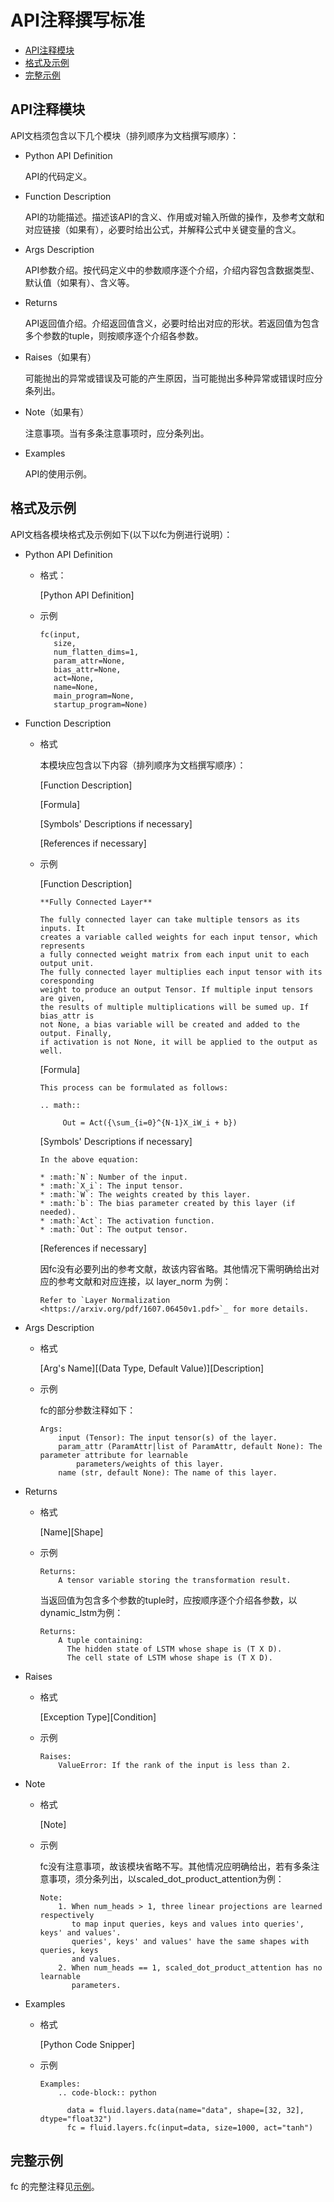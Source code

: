 # API注释撰写标准

- [API注释模块](#API注释模块)
- [格式及示例](#格式及示例)
- [完整示例](#完整示例)


## API注释模块

API文档须包含以下几个模块（排列顺序为文档撰写顺序）：

- Python API Definition

  API的代码定义。

- Function Description

  API的功能描述。描述该API的含义、作用或对输入所做的操作，及参考文献和对应链接（如果有），必要时给出公式，并解释公式中关键变量的含义。

- Args Description

  API参数介绍。按代码定义中的参数顺序逐个介绍，介绍内容包含数据类型、默认值（如果有）、含义等。

- Returns

  API返回值介绍。介绍返回值含义，必要时给出对应的形状。若返回值为包含多个参数的tuple，则按顺序逐个介绍各参数。

- Raises（如果有）

  可能抛出的异常或错误及可能的产生原因，当可能抛出多种异常或错误时应分条列出。

- Note（如果有）

  注意事项。当有多条注意事项时，应分条列出。

- Examples

  API的使用示例。


## 格式及示例

API文档各模块格式及示例如下(以下以fc为例进行说明）：

- Python API Definition

  - 格式：
    
      [Python API Definition]
    
  - 示例
  
      ```
      fc(input,
         size,
         num_flatten_dims=1,
         param_attr=None,
         bias_attr=None,
         act=None,
         name=None,
         main_program=None,
         startup_program=None)
      ```

- Function Description
  
  - 格式

      本模块应包含以下内容（排列顺序为文档撰写顺序）：

      [Function Description]
  
      [Formula]
    
      [Symbols' Descriptions if necessary]
    
      [References if necessary]
 
  - 示例

      [Function Description]

       ```
       **Fully Connected Layer**

       The fully connected layer can take multiple tensors as its inputs. It
       creates a variable called weights for each input tensor, which represents
       a fully connected weight matrix from each input unit to each output unit.
       The fully connected layer multiplies each input tensor with its coresponding
       weight to produce an output Tensor. If multiple input tensors are given,
       the results of multiple multiplications will be sumed up. If bias_attr is
       not None, a bias variable will be created and added to the output. Finally,
       if activation is not None, it will be applied to the output as well.
       ```

      [Formula]

      ```
      This process can be formulated as follows:

      .. math::

           Out = Act({\sum_{i=0}^{N-1}X_iW_i + b})
      ```

      [Symbols' Descriptions if necessary]

      ```
      In the above equation:

      * :math:`N`: Number of the input.
      * :math:`X_i`: The input tensor.
      * :math:`W`: The weights created by this layer.
      * :math:`b`: The bias parameter created by this layer (if needed).
      * :math:`Act`: The activation function.
      * :math:`Out`: The output tensor.
      ```

      [References if necessary]

      因fc没有必要列出的参考文献，故该内容省略。其他情况下需明确给出对应的参考文献和对应连接，以 layer_norm 为例：
      
      ```
      Refer to `Layer Normalization <https://arxiv.org/pdf/1607.06450v1.pdf>`_ for more details.
      ```
  

- Args Description
  
  - 格式
  
      \[Arg's Name\][(Data Type, Default Value)][Description]
  
  - 示例

      fc的部分参数注释如下：

      ```
      Args:
          input (Tensor): The input tensor(s) of the layer.
          param_attr (ParamAttr|list of ParamAttr, default None): The parameter attribute for learnable
              parameters/weights of this layer.
          name (str, default None): The name of this layer.
      ```

- Returns
  
  - 格式
  
      [Name][Shape]
  
  - 示例
  
      ```
      Returns:
          A tensor variable storing the transformation result.
      ```
  
      当返回值为包含多个参数的tuple时，应按顺序逐个介绍各参数，以dynamic_lstm为例：
  
      ```
      Returns:
          A tuple containing:
            The hidden state of LSTM whose shape is (T X D).
            The cell state of LSTM whose shape is (T X D).
      ```
  
- Raises

  - 格式
  
      [Exception Type][Condition]

  - 示例
  
      ```
      Raises:
          ValueError: If the rank of the input is less than 2.
      ```

- Note

  - 格式
  
     [Note]

  - 示例

      fc没有注意事项，故该模块省略不写。其他情况应明确给出，若有多条注意事项，须分条列出，以scaled\_dot\_product\_attention为例：

      ```
      Note:
          1. When num_heads > 1, three linear projections are learned respectively
             to map input queries, keys and values into queries', keys' and values'.
             queries', keys' and values' have the same shapes with queries, keys
             and values.
          2. When num_heads == 1, scaled_dot_product_attention has no learnable
             parameters.
      ```
  
- Examples

  - 格式

      \[Python Code Snipper]
  
  - 示例
  
      ```
      Examples:
          .. code-block:: python

            data = fluid.layers.data(name="data", shape=[32, 32], dtype="float32")
            fc = fluid.layers.fc(input=data, size=1000, act="tanh")
      ```

## 完整示例

fc 的完整注释见[示例](https://github.com/PaddlePaddle/Paddle/tree/develop/doc/fluid/dev/src/fc.py)。
